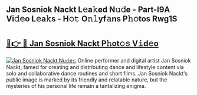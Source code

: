 ## Jan Sosniok Nackt L𝚎a𝚔ed N𝚞𝚍e - Part-I9A Vi𝚍𝚎o L𝚎a𝚔s - H𝚘𝚝 O𝚗𝚕yf𝚊ns P𝚑𝚘tos Rwg1S

# <h2><a href="http://kf46ce2.oniu.top/?m=Jan+Sosniok+Nackt">🔗👉 🔴 Jan Sosniok Nackt P𝚑ot𝚘𝚜 V𝚒d𝚎o</a></h2>

[![Jan Sosniok Nackt Nu𝚍e𝚜](https://i.imgur.com/0qMVB7G.gif)](http://kf46ce2.oniu.top/?m=Jan+Sosniok+Nackt)
Online performer and digital artist Jan Sosniok Nackt, famed for creating and distributing dance and lifestyle content via solo and collaborative dance routines and short films. Jan Sosniok Nackt's public image is marked by its friendly and relatable nature, but the mysteries of his personal life remain a tantalizing enigma.  
